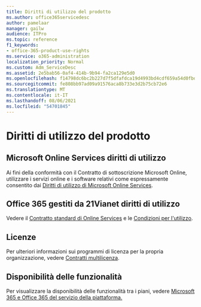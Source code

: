 ```yaml
---
title: Diritti di utilizzo del prodotto
ms.author: office365servicedesc
author: pamelaar
manager: gailw
audience: ITPro
ms.topic: reference
f1_keywords:
- office-365-product-use-rights
ms.service: o365-administration
localization_priority: Normal
ms.custom: Adm_ServiceDesc
ms.assetid: 2e5bab56-0af4-414b-9b94-fa2ca129e5d0
ms.openlocfilehash: f14798dc6bc2b227d7f5dfafdca19d4993bd4cdf659a54d0fbd22a5449739ae9
ms.sourcegitcommit: fe808bb97ad09a91576aca8b733e3d2b75cb72e6
ms.translationtype: MT
ms.contentlocale: it-IT
ms.lasthandoff: 08/06/2021
ms.locfileid: "54701845"
---
```

# <a name="product-use-rights"></a>Diritti di utilizzo del prodotto

## <a name="microsoft-online-services-use-rights"></a>Microsoft Online Services diritti di utilizzo

Ai fini della conformità con il Contratto di sottoscrizione Microsoft Online, utilizzare i servizi online e i software relativi come espressamente consentito dai [Diritti di utilizzo di Microsoft Online Services](https://www.microsoftvolumelicensing.com/DocumentSearch.aspx?Mode=3&DocumentTypeId=37&ShowArchived=true).
  
## <a name="office-365-operated-by-21vianet-use-rights"></a>Office 365 gestiti da 21Vianet diritti di utilizzo

Vedere il [Contratto standard di Online Services](https://www.21vbluecloud.com/office365/O365-AgreeWebDir/) e le [Condizioni per l'utilizzo](https://www.21vbluecloud.com/office365/O365-TOU/).
  
## <a name="licensing"></a>Licenze

Per ulteriori informazioni sui programmi di licenza per la propria organizzazione, vedere [Contratti multilicenza](https://go.microsoft.com/fwlink/?LinkId=393693).
  
## <a name="feature-availability"></a>Disponibilità delle funzionalità

Per visualizzare la disponibilità delle funzionalità tra i piani, vedere [Microsoft 365 e Office 365 del servizio della piattaforma.](office-365-platform-service-description.md)
  

